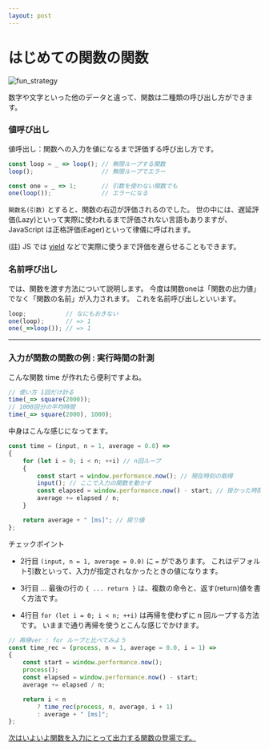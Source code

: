 ```yaml
---
layout: post
---
```


# はじめての関数の関数

![fun_strategy](/assets/js_004/4_1.png)

数字や文字といった他のデータと違って、関数は二種類の呼び出し方ができます。

### 値呼び出し

値呼出し：関数への入力を値になるまで評価する呼び出し方です。

``` javascript
const loop = _ => loop(); // 無限ループする関数
loop();                   // 無限ループでエラー

const one = _ => 1;       // 引数を使わない関数でも
one(loop());              // エラーになる
```

``関数名(引数)`` とすると、関数の右辺が評価されるのでした。
世の中には、遅延評価(Lazy)といって実際に使われるまで評価されない言語もありますが、
JavaScript は正格評価(Eager)といって律儀に呼ばれます。

(註) JS では [yield](https://developer.mozilla.org/ja/docs/Web/JavaScript/New_in_JavaScript/1.7)
などで実際に使うまで評価を遅らせることもできます。


### 名前呼び出し

では、関数を渡す方法について説明します。
今度は関数oneは「関数の出力値」でなく「関数の名前」が入力されます。
これを名前呼び出しといいます。

``` javascript
loop;           // なにもおきない
one(loop);      // => 1
one(_=>loop()); // => 1
```


---

### 入力が関数の関数の例 : 実行時間の計測

こんな関数 time が作れたら便利ですよね。

``` javascript
// 使い方 1回だけ計る
time(_=> square(2000));
// 1000回分の平均時間
time(_=> square(2000), 1000);
```

中身はこんな感じになってます。

``` javascript
const time = (input, n = 1, average = 0.0) =>
{
    for (let i = 0; i < n; ++i) // n回ループ
    {
        const start = window.performance.now(); // 現在時刻の取得
        input(); // ここで入力の関数を動かす
        const elapsed = window.performance.now() - start; // 掛かった時間
        average += elapsed / n;
    }

    return average + " [ms]"; // 戻り値
};
```

チェックポイント

+ 2行目 ``(input, n = 1, average = 0.0)`` に ``=`` がであります。
これはデフォルト引数といって、入力が指定されなかったときの値になります。

+ 3行目 ... 最後の行の ``{ ... return }`` は、複数の命令と、返す(return)値を書く方法です。

+ 4行目 ``for (let i = 0; i < n; ++i)`` は再帰を使わずに n 回ループする方法です。
いままで通り再帰を使うとこんな感じでかけます。

``` javascript
// 再帰ver : for ループと比べてみよう
const time_rec = (process, n = 1, average = 0.0, i = 1) =>
{
    const start = window.performance.now();
    process();
    const elapsed = window.performance.now() - start;
    average += elapsed / n;

    return i < n
        ? time_rec(process, n, average, i + 1)
        : average + " [ms]";
};
```


[次はいよいよ関数を入力にとって出力する関数の登場です。](js_004-2.html)
